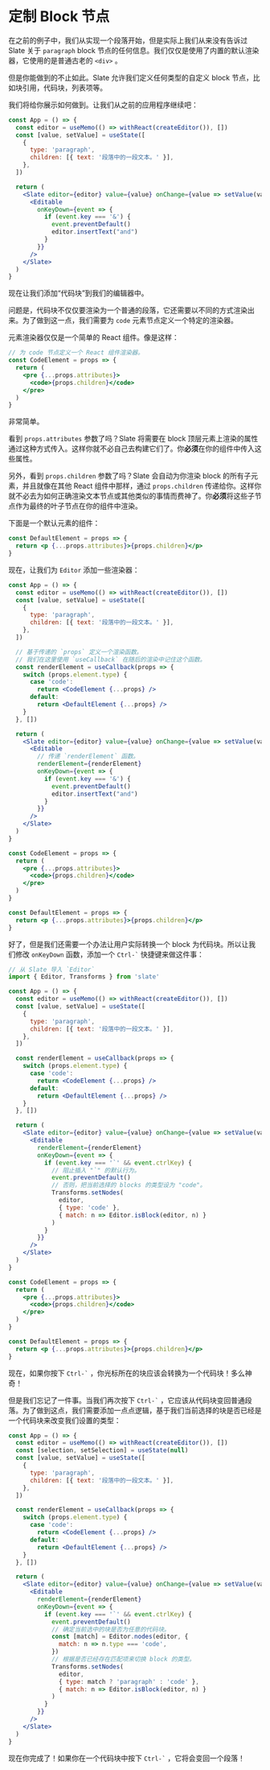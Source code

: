 # 定制 Block 节点

在之前的例子中，我们从实现一个段落开始，但是实际上我们从来没有告诉过 Slate 关于 `paragraph` block 节点的任何信息。我们仅仅是使用了内置的默认渲染器，它使用的是普通古老的 `<div>` 。

但是你能做到的不止如此。Slate 允许我们定义任何类型的自定义 block 节点，比如块引用，代码块，列表项等。

我们将给你展示如何做到。让我们从之前的应用程序继续吧：

```jsx
const App = () => {
  const editor = useMemo(() => withReact(createEditor()), [])
  const [value, setValue] = useState([
    {
      type: 'paragraph',
      children: [{ text: '段落中的一段文本。' }],
    },
  ])

  return (
    <Slate editor={editor} value={value} onChange={value => setValue(value)}>
      <Editable
        onKeyDown={event => {
          if (event.key === '&') {
            event.preventDefault()
            editor.insertText("and")
          }
        }}
      />
    </Slate>
  )
}
```

现在让我们添加“代码块”到我们的编辑器中。

问题是，代码块不仅仅要渲染为一个普通的段落，它还需要以不同的方式渲染出来。为了做到这一点，我们需要为 `code` 元素节点定义一个特定的渲染器。

元素渲染器仅仅是一个简单的 React 组件。像是这样：

```jsx
// 为 code 节点定义一个 React 组件渲染器。
const CodeElement = props => {
  return (
    <pre {...props.attributes}>
      <code>{props.children}</code>
    </pre>
  )
}
```

非常简单。

看到 `props.attributes` 参数了吗？Slate 将需要在 block 顶层元素上渲染的属性通过这种方式传入。这样你就不必自己去构建它们了。你**必须**在你的组件中传入这些属性。

另外，看到 `props.children` 参数了吗？Slate 会自动为你渲染 block 的所有子元素，并且就像在其他 React 组件中那样，通过 `props.children` 传递给你。这样你就不必去为如何正确渲染文本节点或其他类似的事情而费神了。你**必须**将这些子节点作为最终的叶子节点在你的组件中渲染。

下面是一个默认元素的组件：

```jsx
const DefaultElement = props => {
  return <p {...props.attributes}>{props.children}</p>
}
```

现在，让我们为  `Editor` 添加一些渲染器：

```jsx
const App = () => {
  const editor = useMemo(() => withReact(createEditor()), [])
  const [value, setValue] = useState([
    {
      type: 'paragraph',
      children: [{ text: '段落中的一段文本。' }],
    },
  ])

  // 基于传递的 `props` 定义一个渲染函数。
  // 我们在这里使用 `useCallback` 在随后的渲染中记住这个函数。
  const renderElement = useCallback(props => {
    switch (props.element.type) {
      case 'code':
        return <CodeElement {...props} />
      default:
        return <DefaultElement {...props} />
    }
  }, [])

  return (
    <Slate editor={editor} value={value} onChange={value => setValue(value)}>
      <Editable
        // 传递 `renderElement` 函数。
        renderElement={renderElement}
        onKeyDown={event => {
          if (event.key === '&') {
            event.preventDefault()
            editor.insertText("and")
          }
        }}
      />
    </Slate>
  )
}

const CodeElement = props => {
  return (
    <pre {...props.attributes}>
      <code>{props.children}</code>
    </pre>
  )
}

const DefaultElement = props => {
  return <p {...props.attributes}>{props.children}</p>
}
```

好了，但是我们还需要一个办法让用户实际转换一个 block 为代码块。所以让我们修改 `onKeyDown` 函数，添加一个 `` Ctrl-` `` 快捷键来做这件事：

```jsx
// 从 Slate 导入 `Editor`
import { Editor, Transforms } from 'slate'

const App = () => {
  const editor = useMemo(() => withReact(createEditor()), [])
  const [value, setValue] = useState([
    {
      type: 'paragraph',
      children: [{ text: '段落中的一段文本。' }],
    },
  ])

  const renderElement = useCallback(props => {
    switch (props.element.type) {
      case 'code':
        return <CodeElement {...props} />
      default:
        return <DefaultElement {...props} />
    }
  }, [])

  return (
    <Slate editor={editor} value={value} onChange={value => setValue(value)}>
      <Editable
        renderElement={renderElement}
        onKeyDown={event => {
          if (event.key === '`' && event.ctrlKey) {
            // 阻止插入 "`" 的默认行为。 
            event.preventDefault()
            // 否则，把当前选择的 blocks 的类型设为 "code"。
            Transforms.setNodes(
              editor,
              { type: 'code' },
              { match: n => Editor.isBlock(editor, n) }
            )
          }
        }}
      />
    </Slate>
  )
}

const CodeElement = props => {
  return (
    <pre {...props.attributes}>
      <code>{props.children}</code>
    </pre>
  )
}

const DefaultElement = props => {
  return <p {...props.attributes}>{props.children}</p>
}
```

现在，如果你按下 `` Ctrl-` `` ，你光标所在的块应该会转换为一个代码块！多么神奇！

但是我们忘记了一件事。当我们再次按下 `` Ctrl-` `` ，它应该从代码块变回普通段落。为了做到这点，我们需要添加一点点逻辑，基于我们当前选择的块是否已经是一个代码块来改变我们设置的类型：

```jsx
const App = () => {
  const editor = useMemo(() => withReact(createEditor()), [])
  const [selection, setSelection] = useState(null)
  const [value, setValue] = useState([
    {
      type: 'paragraph',
      children: [{ text: '段落中的一段文本。' }],
    },
  ])

  const renderElement = useCallback(props => {
    switch (props.element.type) {
      case 'code':
        return <CodeElement {...props} />
      default:
        return <DefaultElement {...props} />
    }
  }, [])

  return (
    <Slate editor={editor} value={value} onChange={value => setValue(value)}>
      <Editable
        renderElement={renderElement}
        onKeyDown={event => {
          if (event.key === '`' && event.ctrlKey) {
            event.preventDefault()
            // 确定当前选中的块是否为任意的代码块。
            const [match] = Editor.nodes(editor, {
              match: n => n.type === 'code',
            })
            // 根据是否已经存在匹配项来切换 block 的类型。
            Transforms.setNodes(
              editor,
              { type: match ? 'paragraph' : 'code' },
              { match: n => Editor.isBlock(editor, n) }
            )
          }
        }}
      />
    </Slate>
  )
}
```

现在你完成了！如果你在一个代码块中按下 `` Ctrl-` `` ，它将会变回一个段落！
